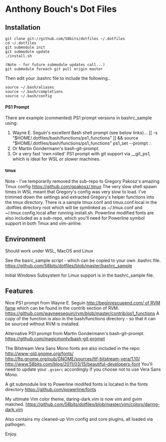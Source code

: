# Anthony Bouch's Dot Files

## Installation

    git clone git://github.com/58bits/dotfiles ~/.dotfiles
    cd ~/.dotfiles
    git submodule init
    git submodule update
    ./install.sh

    (Note - for future submodule updates call...)
    git submodule foreach git pull origin master

Then edit your .bashrc file to include the following..


    source ~/.bash/aliases
    source ~/.bash/completions
    source ~/.bash/config

#### PS1 Prompt

There are example (commented) PS1 prompt versions in bashrc_sample using:

1. Wayne E. Seguin's excellent Bash shell prompt (see below links)...
    [[ -s "$HOME/.dotfiles/bash/functions/ps1_functions" ]] && source "$HOME/.dotfiles/bash/functions/ps1_functions"
    ps1_set --prompt ∴
2. Or Martin Gondermann's bash-git-prompt.
3. Or a very fast 'own rolled' PS1 prompt with git support via __git_ps1, which is ideal for WSL or slower machines. 

#### tmux

Note - I've temporarily removed the sub-repo to Gregory Pakosz's amazing Tmux config
https://github.com/gpakosz/.tmux
The very slow shell spawn times in WSL meant that Gregory's config was very slow to load.
I've trimmed down the settings and extracted Gregory's helper functions into the tmux directory. There is a sample tmux.conf and tmux.conf.local in the .dotfiles directory root which will be symlinked as ~/.tmux.conf and ~/.tmux.config.local after running install.sh. Powerline modified fonts are also included as a sub-repo, which you'll need for Powerline symbol support in both Tmux and vim-airline.

## Environment

Should work under WSL, MacOS and Linux

See the basrc_sample script - which can be copied to your own .bashrc file.
https://github.com/58bits/dotfiles/blob/master/bashrc_sample

Initial Windows Subsystem for Linux support is in the bashrc_sample file.

## Features

Nice PS1 prompt from Wayne E. Seguin [http://beginrescueend.com/ of RVM fame](http://beginrescueend.com/) which can be found in the contrib section of RVM.
https://github.com/wayneeseguin/rvm/blob/master/contrib/ps1_functions
A copy of the function is also in the bash/functions directory - so that
it can be sourced without RVM is installed.

Alternative PS1 prompt from Martin Gondermann's bash-git-prompt.
https://github.com/magicmonty/bash-git-prompt

The Bitstream Vera Sans Mono fonts are also included in the repo:
http://www-old.gnome.org/fonts/
http://ftp.gnome.org/pub/GNOME/sources/ttf-bitstream-vera/1.10/
http://www.58bits.com/blog/2011/03/15/beautiful-developers-font
You'll need to update your `.gvimrc` accordingly if you choose not to use Vera Sans Mono.

A git submodule link to Powerline modifed fonts is located in the fonts directory
https://github.com/powerline/fonts

My ultimate Vim color theme, daring-dark.vim is now vim and gvim matched.
https://github.com/58bits/dotfiles/blob/master/vim/colors/daring-dark.vim

Also contains my cleaned-up Vim config and core plugins, all loaded via pathogen.

Enjoy.
